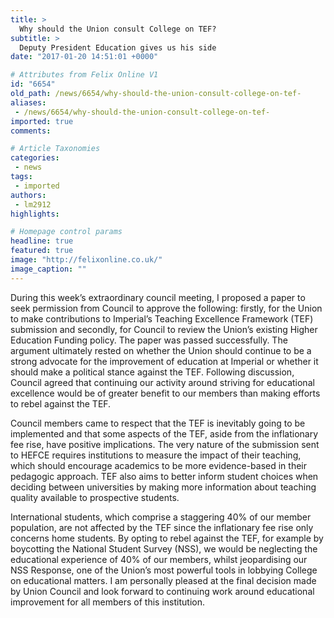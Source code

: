 ```yaml
---
title: >
  Why should the Union consult College on TEF?
subtitle: >
  Deputy President Education gives us his side
date: "2017-01-20 14:51:01 +0000"

# Attributes from Felix Online V1
id: "6654"
old_path: /news/6654/why-should-the-union-consult-college-on-tef-
aliases:
 - /news/6654/why-should-the-union-consult-college-on-tef-
imported: true
comments:

# Article Taxonomies
categories:
 - news
tags:
 - imported
authors:
 - lm2912
highlights:

# Homepage control params
headline: true
featured: true
image: "http://felixonline.co.uk/"
image_caption: ""
---
```


During this week’s extraordinary council meeting, I proposed a paper to seek permission from Council to approve the following: firstly, for the Union to make contributions to Imperial’s Teaching Excellence Framework (TEF) submission and secondly, for Council to review the Union’s existing Higher Education Funding policy. The paper was passed successfully.
The argument ultimately rested on whether the Union should continue to be a strong advocate for the improvement of education at Imperial or whether it should make a political stance against the TEF. Following discussion, Council agreed that continuing our activity around striving for educational excellence would be of greater benefit to our members than making efforts to rebel against the TEF.

Council members came to respect that the TEF is inevitably going to be implemented and that some aspects of the TEF, aside from the inflationary fee rise, have positive implications. The very nature of the submission sent to HEFCE requires institutions to measure the impact of their teaching, which should encourage academics to be more evidence-based in their pedagogic approach. TEF also aims to better inform student choices when deciding between universities by making more information about teaching quality available to prospective students.

International students, which comprise a staggering 40% of our member population, are not affected by the TEF since the inflationary fee rise only concerns home students. By opting to rebel against the TEF, for example by boycotting the National Student Survey (NSS), we would be neglecting the educational experience of 40% of our members, whilst jeopardising our NSS Response, one of the Union’s most powerful tools in lobbying College on educational matters.
I am personally pleased at the final decision made by Union Council and look forward to continuing work around educational improvement for all members of this institution.
